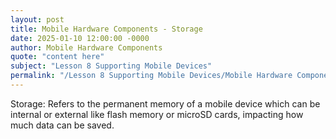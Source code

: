 ```yaml
---
layout: post
title: Mobile Hardware Components - Storage
date: 2025-01-10 12:00:00 -0000
author: Mobile Hardware Components
quote: "content here"
subject: "Lesson 8 Supporting Mobile Devices"
permalink: "/Lesson 8 Supporting Mobile Devices/Mobile Hardware Components/Mobile Hardware Components - Storage"
---
```


Storage: Refers to the permanent memory of a mobile device which can be internal or external like flash memory or microSD cards, impacting how much data can be saved.
